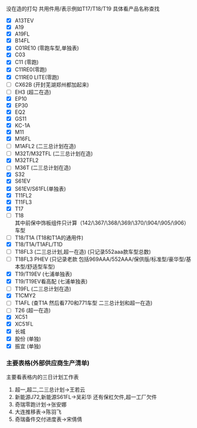 没在造的打勾
共用件用/表示例如T17/T18/T19  具体看产品名称查找


- [x] A13TEV
- [x] A19
- [x] A19FL
- [x] B14FL
- [x] C01RE10   (零跑车型,单独表)
- [x] C03
- [x] C11 (零跑)
- [x] C11RE0(零跑)
- [x] C11RE0 LITE(零跑)
- [ ] CX62B  (开封芜湖郑州都加起来)
- [ ] EH3  (超二在造)
- [x] EP10
- [x] EP30
- [x] EQ2
- [x] GS11
- [x] KC-1A
- [x] M11
- [x] M16FL
- [ ] M1AFL2  (二三总计划在造)
- [ ] M32T/M32TFL  (二三总计划在造)
- [x] M32TFL2
- [ ] M36T  (二三总计划在造)
- [x] S32
- [x] S61EV
- [x] S61EV/S61FL(单独表)
- [x] T11FL2
- [x] T11FL3
- [x] T17
- [ ] T18  
	其中前保中饰板组件只计算（142/\367/\368/\369/\370/\904/\905/\906）车型
- [ ] T18/T1A   (T18和T1A的通用件)
- [x] T18/T1A/T1AFL/T1D
- [ ] T18FL3  (二三总计划,超一在造)  (只记录552aaa款车型总数)
- [ ] T18FL3 PHEV   (只记录老款 包括969AAA/552AAA/保供版/标准型/豪华型/基本型/舒适型车型)
- [x] T19/T19EV (七浦单独表)
- [x] T19/T19EV看高配  (七浦单独表)
- [ ] T19FL  (二三总计划在造)
- [x] T1CMY2
- [ ] T1AFL (查T1A 然后看770和771车型   二三总计划和超一在造)
- [ ] T26 (超一在造)
- [x] XC51
- [x] XC51FL
- [x] 长城
- [x] 股份  (单独)
- [x] 振宜  (单独)

### 主要表格(外部供应商生产清单)
主要看表格内的三日计划工作表
1. 超一,超二,二三总计划->王若云
2. 新能源J72,新能源S61FL->吴彩华   还有保杠欠件,超一工厂欠件
3. 奇瑞零跑计划->张安娜
4. 大连推移表->陈羽飞
5. 奇瑞备件交付进度表->宋倩倩



















